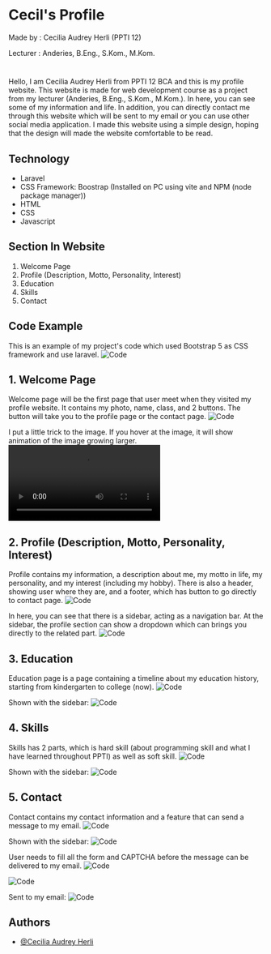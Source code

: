 
# Cecil's Profile
Made by     : Cecilia Audrey Herli (PPTI 12)

Lecturer    : Anderies, B.Eng., S.Kom., M.Kom.
#
Hello, I am Cecilia Audrey Herli from PPTI 12 BCA and this is my profile website. This website is made for web development course as a project from my lecturer (Anderies, B.Eng., S.Kom., M.Kom.). In here, you can see some of my information and life. In addition, you can directly contact me through this website which will be sent to my email or you can use other social media application. I made this website using a simple design, hoping that the design will made the website comfortable to be read.





##  Technology
- Laravel
- CSS Framework: Boostrap (Installed on PC using vite and NPM (node package manager))
- HTML
- CSS
- Javascript


## Section In Website
1. Welcome Page
2. Profile (Description, Motto, Personality, Interest)
3. Education
4. Skills
5. Contact


## Code Example
This is an example of my project's code which used Bootstrap 5 as CSS framework and use laravel.
![Code](https://github.com/Caudrey/Cecil-Profile/blob/main/WebsiteDocumentation/coding.jpg)


## 1. Welcome Page
Welcome page will be the first page that user meet when they visited my profile website. It contains my photo, name, class, and 2 buttons. The button will take you to the profile page or the contact page. 
![Code](https://github.com/Caudrey/Cecil-Profile/blob/main/WebsiteDocumentation/WelcomePage.png)

I put a little trick to the image. If you hover at the image, it will show animation of the image growing larger.
![Code](https://github.com/Caudrey/Cecil-Profile/blob/main/WebsiteDocumentation/trick.webm)



## 2. Profile  (Description, Motto, Personality, Interest)
Profile contains my information, a description about me, my motto in life, my personality, and my interest (including my hobby). There is also a header, showing user where they are, and a footer, which has button to go directly to contact page.
![Code](https://github.com/Caudrey/Cecil-Profile/blob/main/WebsiteDocumentation/Profile.png)

In here, you can see that there is a sidebar, acting as a navigation bar. At the sidebar, the profile section can show a dropdown which can brings you directly to the related part. 
![Code](https://github.com/Caudrey/Cecil-Profile/blob/main/WebsiteDocumentation/SideBar_Profile.png)



## 3. Education
Education page is a page containing a timeline about my education history, starting from kindergarten to college (now).
![Code](https://github.com/Caudrey/Cecil-Profile/blob/main/WebsiteDocumentation/Education.png)

Shown with the sidebar:
![Code](https://github.com/Caudrey/Cecil-Profile/blob/main/WebsiteDocumentation/SideBar_Education.png)


## 4. Skills
Skills has 2 parts, which is hard skill (about programming skill and what I have learned throughout PPTI) as well as soft skill. 
![Code](https://github.com/Caudrey/Cecil-Profile/blob/main/WebsiteDocumentation/Skills.png)

Shown with the sidebar:
![Code](https://github.com/Caudrey/Cecil-Profile/blob/main/WebsiteDocumentation/SideBar_Skills.png)


## 5. Contact
Contact contains my contact information and a feature that can send a message to my email.
![Code](https://github.com/Caudrey/Cecil-Profile/blob/main/WebsiteDocumentation/Contact.png)

Shown with the sidebar:
![Code](https://github.com/Caudrey/Cecil-Profile/blob/main/WebsiteDocumentation/SideBar_Contact.png)


User needs to fill all the form and CAPTCHA before the message can be delivered to my email.
![Code](https://github.com/Caudrey/Cecil-Profile/blob/main/WebsiteDocumentation/Contact_Form_Filled.png)

![Code](https://github.com/Caudrey/Cecil-Profile/blob/main/WebsiteDocumentation/CAPTCHA.png)

Sent to my email:
![Code](https://github.com/Caudrey/Cecil-Profile/blob/main/WebsiteDocumentation/Email_Sent.png)



## Authors

- [@Cecilia Audrey Herli](https://github.com/Caudrey/)

